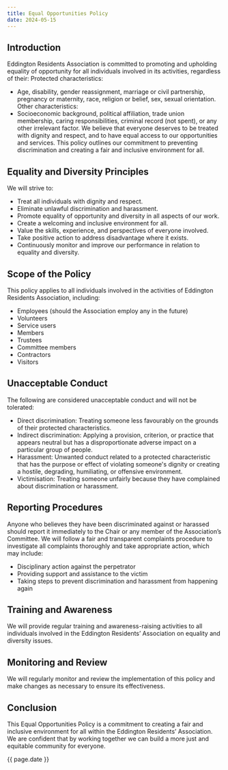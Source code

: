 ```yaml
---
title: Equal Opportunities Policy
date: 2024-05-15
---
```


## Introduction

Eddington Residents Association is committed to promoting and upholding equality of opportunity
for all individuals involved in its activities, regardless of their:
Protected characteristics:

- Age, disability, gender reassignment, marriage or civil partnership, pregnancy or maternity,
race, religion or belief, sex, sexual orientation.
Other characteristics:
- Socioeconomic background, political affiliation, trade union membership, caring
responsibilities, criminal record (not spent), or any other irrelevant factor.
We believe that everyone deserves to be treated with dignity and respect, and to have equal access
to our opportunities and services. This policy outlines our commitment to preventing discrimination
and creating a fair and inclusive environment for all.

## Equality and Diversity Principles

We will strive to:

- Treat all individuals with dignity and respect.
- Eliminate unlawful discrimination and harassment.
- Promote equality of opportunity and diversity in all aspects of our work.
- Create a welcoming and inclusive environment for all.
- Value the skills, experience, and perspectives of everyone involved.
- Take positive action to address disadvantage where it exists.
- Continuously monitor and improve our performance in relation to equality and diversity.

## Scope of the Policy

This policy applies to all individuals involved in the activities of Eddington Residents Association, including:

- Employees (should the Association employ any in the future)
- Volunteers
- Service users
- Members
- Trustees
- Committee members
- Contractors
- Visitors

## Unacceptable Conduct

The following are considered unacceptable conduct and will not be tolerated:

- Direct discrimination: Treating someone less favourably on the grounds of their protected
characteristics.
- Indirect discrimination: Applying a provision, criterion, or practice that appears neutral but
has a disproportionate adverse impact on a particular group of people.
- Harassment: Unwanted conduct related to a protected characteristic that has the purpose
or effect of violating someone's dignity or creating a hostile, degrading, humiliating, or
offensive environment.
- Victimisation: Treating someone unfairly because they have complained about
discrimination or harassment.

## Reporting Procedures

Anyone who believes they have been discriminated against or harassed should report it immediately
to the Chair or any member of the Association’s Committee.
We will follow a fair and transparent complaints procedure to investigate all complaints thoroughly
and take appropriate action, which may include:

- Disciplinary action against the perpetrator
- Providing support and assistance to the victim
- Taking steps to prevent discrimination and harassment from happening again

## Training and Awareness

We will provide regular training and awareness-raising activities to all individuals involved in the
Eddington Residents’ Association on equality and diversity issues.

## Monitoring and Review

We will regularly monitor and review the implementation of this policy and make changes as
necessary to ensure its effectiveness.

## Conclusion

This Equal Opportunities Policy is a commitment to creating a fair and inclusive environment for all
within the Eddington Residents’ Association. We are confident that by working together we can
build a more just and equitable community for everyone.

{{ page.date }}
